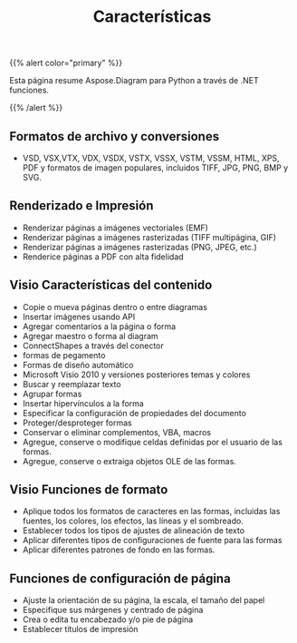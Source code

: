 ﻿---
title: Características
type: docs
weight: 5
url: /es/python-net/features/
keywords: python, visio, api, feature
description: Aspose.Diagram for Python via .NET features
---
{{% alert color="primary" %}} 

Esta página resume Aspose.Diagram para Python a través de .NET funciones.

{{% /alert %}} 
## **Formatos de archivo y conversiones**
- VSD, VSX,VTX, VDX, VSDX, VSTX, VSSX, VSTM, VSSM, HTML, XPS, PDF y formatos de imagen populares, incluidos TIFF, JPG, PNG, BMP y SVG.
## **Renderizado e Impresión**
- Renderizar páginas a imágenes vectoriales (EMF)
- Renderizar páginas a imágenes rasterizadas (TIFF multipágina, GIF)
- Renderizar páginas a imágenes rasterizadas (PNG, JPEG, etc.)
- Renderice páginas a PDF con alta fidelidad
## **Visio Características del contenido**
- Copie o mueva páginas dentro o entre diagramas
- Insertar imágenes usando API
- Agregar comentarios a la página o forma
- Agregar maestro o forma al diagram
- ConnectShapes a través del conector
- formas de pegamento
- Formas de diseño automático
- Microsoft Visio 2010 y versiones posteriores temas y colores
- Buscar y reemplazar texto
- Agrupar formas
- Insertar hipervínculos a la forma
- Especificar la configuración de propiedades del documento
- Proteger/desproteger formas
- Conservar o eliminar complementos, VBA, macros
- Agregue, conserve o modifique celdas definidas por el usuario de las formas.
- Agregue, conserve o extraiga objetos OLE de las formas.

## **Visio Funciones de formato**
- Aplique todos los formatos de caracteres en las formas, incluidas las fuentes, los colores, los efectos, las líneas y el sombreado.
- Establecer todos los tipos de ajustes de alineación de texto
- Aplicar diferentes tipos de configuraciones de fuente para las formas
- Aplicar diferentes patrones de fondo en las formas.

## **Funciones de configuración de página**
- Ajuste la orientación de su página, la escala, el tamaño del papel
- Especifique sus márgenes y centrado de página
- Crea o edita tu encabezado y/o pie de página
- Establecer títulos de impresión
